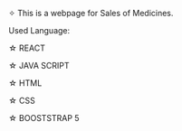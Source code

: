 ✧ This is a webpage for Sales of Medicines.

Used Language:

☆ REACT

☆ JAVA SCRIPT

☆ HTML

☆ CSS

☆ BOOSTSTRAP 5



